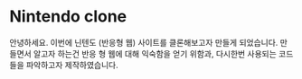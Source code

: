 # Nintendo clone

안녕하세요. 이번에 닌텐도 (반응형 웹)  사이트를 클론해보고자 만들게 되었습니다.
만들면서 알고자 하는건 반응 형 웹에 대해 익숙함을 얻기 위함과, 다시한번 사용되는 코드들을 파악하고자 제작하였습니다.
